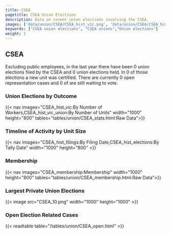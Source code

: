 ```yaml
---
title: CSEA
pagetitle: CSEA Union Elections
description: Data on recent union elections involving the CSEA.
images: ['data/union/CSEA/CSEA_hist_vic.png', 'data/union/CSEA/CSEA_hist_size.png', 'data/union/CSEA/CSEA_10.png']
keywords: ["CSEA union elections", "CSEA unions","Union elections"]
weight: 1
---
```

##  CSEA

Excluding public employees, in the last year there have been 0 union elections filed by the CSEA and 0 union elections held. In 0 of those elections a new unit was certified. There are currently 0 open representation cases and 0 of are still waiting to vote.

### Union Elections by Outcome
{{< nav images="CSEA_hist_vic:By Number of Workers,CSEA_hist_vic_union:By Number of Units" width="1000" height="800" tables="tables/union/CSEA_stats.html:Raw Data">}}

### Timeline of Activity by Unit Size
{{< nav images="CSEA_hist_filings:By Filing Date,CSEA_hist_elections:By Tally Date" width="1000" height="800" >}}

### Membership
{{< nav images="CSEA_membership:Membership" width="1000" height="800" tables="tables/union/CSEA_membership.html:Raw Data">}}

### Largest Private Union Elections
{{< image src="CSEA_10.png" width="1000" height="1000"  >}}

### Open Election Related Cases
{{< readtable table="/tables/union/CSEA_open.html" >}}

